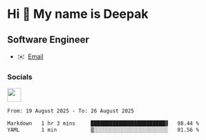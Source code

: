 Hi 👋 My name is Deepak
=======================

Software Engineer
-----------------
* ✉️  [Email](mailto:kumar.neu19@gmail.com)


### Socials

<p align="left"><a href="https://www.linkedin.com/in/deepak94kumar" target="_blank" rel="noreferrer"><img src="https://raw.githubusercontent.com/danielcranney/readme-generator/main/public/icons/socials/linkedin.svg" width="32" height="32" /></a></p>

<!--START_SECTION:waka-->

```txt
From: 19 August 2025 - To: 26 August 2025

Markdown   1 hr 3 mins     ████████████████████████▓   98.44 %
YAML       1 min           ▒░░░░░░░░░░░░░░░░░░░░░░░░   01.56 %
```

<!--END_SECTION:waka-->
